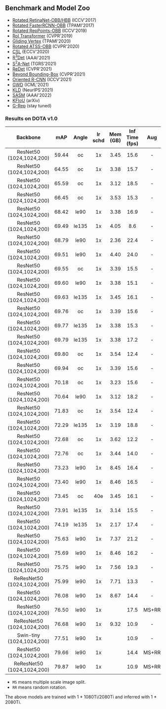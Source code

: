 ## Benchmark and Model Zoo

- [Rotated RetinaNet-OBB/HBB](https://github.com/open-mmlab/mmrotate/tree/main/configs/rotated_retinanet/README.md) (ICCV'2017)
- [Rotated FasterRCNN-OBB](https://github.com/open-mmlab/mmrotate/tree/main/configs/rotated_faster_rcnn/README.md) (TPAMI'2017)
- [Rotated RepPoints-OBB](https://github.com/open-mmlab/mmrotate/tree/main/configs/rotated_reppoints/README.md) (ICCV'2019)
- [RoI Transformer](https://github.com/open-mmlab/mmrotate/tree/main/configs/roi_trans/README.md) (CVPR'2019)
- [Gliding Vertex](https://github.com/open-mmlab/mmrotate/tree/main/configs/gliding_vertex/README.md) (TPAMI'2020)
- [Rotated ATSS-OBB](https://github.com/open-mmlab/mmrotate/tree/main/configs/rotated_atss/README.md) (CVPR'2020)
- [CSL](https://github.com/open-mmlab/mmrotate/tree/main/configs/csl/README.md) (ECCV'2020)
- [R<sup>3</sup>Det](https://github.com/open-mmlab/mmrotate/tree/main/configs/r3det/README.md) (AAAI'2021)
- [S<sup>2</sup>A-Net](https://github.com/open-mmlab/mmrotate/tree/main/configs/s2anet/README.md) (TGRS'2021)
- [ReDet](https://github.com/open-mmlab/mmrotate/tree/main/configs/redet/README.md) (CVPR'2021)
- [Beyond Bounding-Box](https://github.com/open-mmlab/mmrotate/tree/main/configs/cfa/README.md) (CVPR'2021)
- [Oriented R-CNN](https://github.com/open-mmlab/mmrotate/tree/main/configs/oriented_rcnn/README.md) (ICCV'2021)
- [GWD](https://github.com/open-mmlab/mmrotate/tree/main/configs/gwd/README.md) (ICML'2021)
- [KLD](https://github.com/open-mmlab/mmrotate/tree/main/configs/kld/README.md) (NeurIPS'2021)
- [SASM](configs/sasm_reppoints/README.md) (AAAI'2022)
- [KFIoU](https://github.com/open-mmlab/mmrotate/tree/main/configs/kfiou/README.md) (arXiv)
- [G-Rep](https://github.com/open-mmlab/mmrotate/tree/main/configs/g_reppoints/README.md) (stay tuned)

### Results on DOTA v1.0

|    Backbone   |    mAP   | Angle | lr schd | Mem (GB) | Inf Time (fps) | Aug | Batch Size | Configs | Download |
|:------------:|:----------:|:-----------:|:---------:|:---------:|:---------:|:---------:|:---------:|:---------:|:-------------:|
| ResNet50 (1024,1024,200) | 59.44 | oc | 1x | 3.45 | 15.6 | - | 2 | [rotated_reppoints_r50_fpn_1x_dota_oc](../../configs/rotated_reppoints/rotated_reppoints_r50_fpn_1x_dota_oc.py) |  [model](https://download.openmmlab.com/mmrotate/v0.1.0/rotated_reppoints/rotated_reppoints_r50_fpn_1x_dota_oc/rotated_reppoints_r50_fpn_1x_dota_oc-d38ce217.pth) &#124; [log](https://download.openmmlab.com/mmrotate/v0.1.0/rotated_reppoints/rotated_reppoints_r50_fpn_1x_dota_oc/rotated_reppoints_r50_fpn_1x_dota_oc_20220205_145010.log.json)
| ResNet50 (1024,1024,200) | 64.55 | oc | 1x | 3.38 | 15.7 | - | 2 | [rotated_retinanet_hbb_r50_fpn_1x_dota_oc](../../configs/rotated_retinanet/rotated_retinanet_hbb_r50_fpn_1x_dota_oc.py) |  [model](https://download.openmmlab.com/mmrotate/v0.1.0/rotated_retinanet/rotated_retinanet_hbb_r50_fpn_1x_dota_oc/rotated_retinanet_hbb_r50_fpn_1x_dota_oc-e8a7c7df.pth) &#124; [log](https://download.openmmlab.com/mmrotate/v0.1.0/rotated_retinanet/rotated_retinanet_hbb_r50_fpn_1x_dota_oc/rotated_retinanet_hbb_r50_fpn_1x_dota_oc_20220121_095315.log.json)
| ResNet50 (1024,1024,200) | 65.59 | oc | 1x | 3.12 | 18.5 | - | 2 | [rotated_atss_hbb_r50_fpn_1x_dota_oc](../../configs/rotated_atss/rotated_atss_hbb_r50_fpn_1x_dota_oc.py) |  [model](https://download.openmmlab.com/mmrotate/v0.1.0/rotated_atss/rotated_atss_hbb_r50_fpn_1x_dota_oc/rotated_atss_hbb_r50_fpn_1x_dota_oc-eaa94033.pth) &#124; [log](https://download.openmmlab.com/mmrotate/v0.1.0/rotated_atss/rotated_atss_hbb_r50_fpn_1x_dota_oc/rotated_atss_hbb_r50_fpn_1x_dota_oc_20220121_095315.log.json)
| ResNet50 (1024,1024,200) | 66.45 | oc | 1x | 3.53 | 15.3 | - | 2 | [sasm_reppoints_r50_fpn_1x_dota_oc](../../configs/sasm/sasm_reppoints_r50_fpn_1x_dota_oc.py) |  [model](https://download.openmmlab.com/mmrotate/v0.1.0/sasm/sasm_reppoints_r50_fpn_1x_dota_oc/sasm_reppoints_r50_fpn_1x_dota_oc-6d9edded.pth) &#124; [log](https://download.openmmlab.com/mmrotate/v0.1.0/sasm/sasm_reppoints_r50_fpn_1x_dota_oc/sasm_reppoints_r50_fpn_1x_dota_oc_20220205_144938.log.json)
| ResNet50 (1024,1024,200) | 68.42 | le90 | 1x | 3.38 | 16.9 | - | 2 | [rotated_retinanet_obb_r50_fpn_1x_dota_le90](../../configs/rotated_retinanet/rotated_retinanet_obb_r50_fpn_1x_dota_le90.py) |  [model](https://download.openmmlab.com/mmrotate/v0.1.0/rotated_retinanet/rotated_retinanet_obb_r50_fpn_1x_dota_le90/rotated_retinanet_obb_r50_fpn_1x_dota_le90-c0097bc4.pth) &#124; [log](https://download.openmmlab.com/mmrotate/v0.1.0/rotated_retinanet/rotated_retinanet_obb_r50_fpn_1x_dota_le90/rotated_retinanet_obb_r50_fpn_1x_dota_le90_20220128_130740.log.json)
| ResNet50 (1024,1024,200) | 69.49 | le135 | 1x | 4.05 | 8.6 | - | 2 | [g_reppoints_r50_fpn_1x_dota_le135](../../configs/g_reppoints/g_reppoints_r50_fpn_1x_dota_le135.py) |  [model](https://download.openmmlab.com/mmrotate/v0.1.0/g_reppoints/g_reppoints_r50_fpn_1x_dota_le135/g_reppoints_r50_fpn_1x_dota_le135-b840eed7.pth) &#124; [log](https://download.openmmlab.com/mmrotate/v0.1.0/g_reppoints/g_reppoints_r50_fpn_1x_dota_le135/g_reppoints_r50_fpn_1x_dota_le135_20220202_233631.log.json)
| ResNet50 (1024,1024,200) | 68.79 | le90 | 1x | 2.36 | 22.4 | - | 2 | [rotated_retinanet_obb_r50_fpn_fp16_1x_dota_le90](../../configs/rotated_retinanet_obb_r50_fpn_fp16_1x_dota_le90.py) |  [model](https://download.openmmlab.com/mmrotate/v0.1.0/rotated_retinanet/rotated_retinanet_obb_r50_fpn_fp16_1x_dota_le90/rotated_retinanet_obb_r50_fpn_fp16_1x_dota_le90-01de71b5.pth) &#124; [log](https://download.openmmlab.com/mmrotate/v0.1.0/rotated_retinanet/rotated_retinanet_obb_r50_fpn_fp16_1x_dota_le90/rotated_retinanet_obb_r50_fpn_fp16_1x_dota_le90_20220303_183714.log.json)
| ResNet50 (1024,1024,200) | 69.51 | le90 | 1x | 4.40 | 24.0 | - | 2 | [rotated_retinanet_obb_csl_gaussian_r50_fpn_fp16_1x_dota_le90](../../configs/csl/rotated_retinanet_obb_csl_gaussian_r50_fpn_fp16_1x_dota_le90.py) |  [model](https://download.openmmlab.com/mmrotate/v0.1.0/csl/rotated_retinanet_obb_csl_gaussian_r50_fpn_fp16_1x_dota_le90/rotated_retinanet_obb_csl_gaussian_r50_fpn_fp16_1x_dota_le90-b4271aed.pth) &#124; [log](https://download.openmmlab.com/mmrotate/v0.1.0/csl/rotated_retinanet_obb_csl_gaussian_r50_fpn_fp16_1x_dota_le90/rotated_retinanet_obb_csl_gaussian_r50_fpn_fp16_1x_dota_le90_20220321_010033.log.json)
| ResNet50 (1024,1024,200) | 69.55 | oc | 1x | 3.39 | 15.5 | - | 2 | [rotated_retinanet_hbb_gwd_r50_fpn_1x_dota_oc](../../configs/gwd/rotated_retinanet_hbb_gwd_r50_fpn_1x_dota_oc.py) |  [model](https://download.openmmlab.com/mmrotate/v0.1.0/gwd/rotated_retinanet_hbb_gwd_r50_fpn_1x_dota_oc/rotated_retinanet_hbb_gwd_r50_fpn_1x_dota_oc-41fd7805.pth) &#124; [log](https://download.openmmlab.com/mmrotate/v0.1.0/gwd/rotated_retinanet_hbb_gwd_r50_fpn_1x_dota_oc/rotated_retinanet_hbb_gwd_r50_fpn_1x_dota_oc_20220120_152421.log.json)
| ResNet50 (1024,1024,200) | 69.60 | le90 | 1x | 3.38 | 15.1 | - | 2 | [rotated_retinanet_hbb_kfiou_r50_fpn_1x_dota_le90](../../configs/kfiou/rotated_retinanet_hbb_kfiou_r50_fpn_1x_dota_le90.py) |  [model](https://download.openmmlab.com/mmrotate/v0.1.0/kfiou/rotated_retinanet_hbb_kfiou_r50_fpn_1x_dota_le90/rotated_retinanet_hbb_kfiou_r50_fpn_1x_dota_le90-03e02f75.pth) &#124; [log](https://download.openmmlab.com/mmrotate/v0.1.0/kfiou/rotated_retinanet_hbb_kfiou_r50_fpn_1x_dota_le90/rotated_retinanet_hbb_kfiou_r50_fpn_1x_dota_le90_20220209_173225.log.json)
| ResNet50 (1024,1024,200) | 69.63 | le135 | 1x | 3.45 | 16.1 | - | 2 | [cfa_r50_fpn_1x_dota_le135](../../configs/cfa/cfa_r50_fpn_1x_dota_le135.py) |  [model](https://download.openmmlab.com/mmrotate/v0.1.0/cfa/cfa_r50_fpn_1x_dota_le135/cfa_r50_fpn_1x_dota_le135-aed1cbc6.pth) &#124; [log](https://download.openmmlab.com/mmrotate/v0.1.0/cfa/cfa_r50_fpn_1x_dota_le135/cfa_r50_fpn_1x_dota_le135_20220205_144859.log.json)
| ResNet50 (1024,1024,200) | 69.76 | oc | 1x | 3.39 | 15.6 | - | 2 | [rotated_retinanet_hbb_kfiou_r50_fpn_1x_dota_oc](../../configs/kfiou/rotated_retinanet_hbb_kfiou_r50_fpn_1x_dota_oc.py) |  [model](https://download.openmmlab.com/mmrotate/v0.1.0/kfiou/rotated_retinanet_hbb_kfiou_r50_fpn_1x_dota_oc/rotated_retinanet_hbb_kfiou_r50_fpn_1x_dota_oc-c00be030.pth) &#124; [log](https://download.openmmlab.com/mmrotate/v0.1.0/kfiou/rotated_retinanet_hbb_kfiou_r50_fpn_1x_dota_oc/rotated_retinanet_hbb_kfiou_r50_fpn_1x_dota_oc_20220126_081643.log.json)
| ResNet50 (1024,1024,200) | 69.77 | le135 | 1x | 3.38 | 15.3 | - | 2 | [rotated_retinanet_hbb_kfiou_r50_fpn_1x_dota_le135](../../configs/kfiou/rotated_retinanet_hbb_kfiou_r50_fpn_1x_dota_le135.py) |  [model](https://download.openmmlab.com/mmrotate/v0.1.0/kfiou/rotated_retinanet_hbb_kfiou_r50_fpn_1x_dota_le135/rotated_retinanet_hbb_kfiou_r50_fpn_1x_dota_le135-0eaa4156.pth) &#124; [log](https://download.openmmlab.com/mmrotate/v0.1.0/kfiou/rotated_retinanet_hbb_kfiou_r50_fpn_1x_dota_le135/rotated_retinanet_hbb_kfiou_r50_fpn_1x_dota_le135_20220209_173257.log.json)
| ResNet50 (1024,1024,200) | 69.79 | le135 | 1x | 3.38 | 17.2 | - | 2 | [rotated_retinanet_obb_r50_fpn_1x_dota_le135](../../configs/rotated_retinanet/rotated_retinanet_obb_r50_fpn_1x_dota_le135.py) |  [model](https://download.openmmlab.com/mmrotate/v0.1.0/rotated_retinanet/rotated_retinanet_obb_r50_fpn_1x_dota_le135/rotated_retinanet_obb_r50_fpn_1x_dota_le135-e4131166.pth) &#124; [log](https://download.openmmlab.com/mmrotate/v0.1.0/rotated_retinanet/rotated_retinanet_obb_r50_fpn_1x_dota_le135/rotated_retinanet_obb_r50_fpn_1x_dota_le135_20220128_130755.log.json)
| ResNet50 (1024,1024,200) | 69.80 | oc | 1x | 3.54 | 12.4 | - | 2 | [r3det_r50_fpn_1x_dota_oc](../../configs/r3det/r3det_r50_fpn_1x_dota_oc.py) | [model](https://download.openmmlab.com/mmrotate/v0.1.0/r3det/r3det_r50_fpn_1x_dota_oc/r3det_r50_fpn_1x_dota_oc-b1fb045c.pth) &#124; [log](https://download.openmmlab.com/mmrotate/v0.1.0/r3det/r3det_r50_fpn_1x_dota_oc/r3det_r50_fpn_1x_dota_oc_20220126_191226.log.json)
| ResNet50 (1024,1024,200) | 69.94 | oc | 1x | 3.39 | 15.6 | - | 2 | [rotated_retinanet_hbb_kld_r50_fpn_1x_dota_oc](../../configs/kld/rotated_retinanet_hbb_kld_r50_fpn_1x_dota_oc.py) |  [model](https://download.openmmlab.com/mmrotate/v0.1.0/kld/rotated_retinanet_hbb_kld_r50_fpn_1x_dota_oc/rotated_retinanet_hbb_kld_r50_fpn_1x_dota_oc-49c1f937.pth) &#124; [log](https://download.openmmlab.com/mmrotate/v0.1.0/kld/rotated_retinanet_hbb_kld_r50_fpn_1x_dota_oc/rotated_retinanet_hbb_kld_r50_fpn_1x_dota_oc_20220125_201832.log.json)
| ResNet50 (1024,1024,200) | 70.18 | oc | 1x | 3.23 | 15.6 | - | 2 | [r3det_tiny_r50_fpn_1x_dota_oc](../../configs/r3det/r3det_tiny_r50_fpn_1x_dota_oc.py) | [model](https://download.openmmlab.com/mmrotate/v0.1.0/r3det/r3det_tiny_r50_fpn_1x_dota_oc/r3det_tiny_r50_fpn_1x_dota_oc-c98a616c.pth) &#124; [log](https://download.openmmlab.com/mmrotate/v0.1.0/r3det/r3det_tiny_r50_fpn_1x_dota_oc/r3det_tiny_r50_fpn_1x_dota_oc_20220209_171624.log.json)
| ResNet50 (1024,1024,200) | 70.64 | le90 | 1x | 3.12 | 18.2 | - | 2 | [rotated_atss_obb_r50_fpn_1x_dota_le90](../../configs/rotated_atss/rotated_atss_obb_r50_fpn_1x_dota_le90.py) |  [model](https://download.openmmlab.com/mmrotate/v0.1.0/rotated_atss/rotated_atss_obb_r50_fpn_1x_dota_le90/rotated_atss_obb_r50_fpn_1x_dota_le90-eab7bc12.pth) &#124; [log](https://download.openmmlab.com/mmrotate/v0.1.0/rotated_atss/rotated_atss_obb_r50_fpn_1x_dota_le90/rotated_atss_obb_r50_fpn_1x_dota_le90_20220128_130740.log.json)
| ResNet50 (1024,1024,200) | 71.83 | oc | 1x | 3.54 | 12.4 | - | 2 | [r3det_kld_r50_fpn_1x_dota_oc](../../configs/kld/r3det_kld_r50_fpn_1x_dota_oc.py) |  [model](https://download.openmmlab.com/mmrotate/v0.1.0/kld/r3det_kld_r50_fpn_1x_dota_oc/r3det_kld_r50_fpn_1x_dota_oc-31866226.pth) &#124; [log](https://download.openmmlab.com/mmrotate/v0.1.0/kld/r3det_kld_r50_fpn_1x_dota_oc/r3det_kld_r50_fpn_1x_dota_oc_20220210_114049.log.json)
| ResNet50 (1024,1024,200) | 72.29 | le135 | 1x | 3.19 | 18.8 | - | 2 | [rotated_atss_obb_r50_fpn_1x_dota_le135](../../configs/rotated_atss/rotated_atss_obb_r50_fpn_1x_dota_le135.py) |  [model](https://download.openmmlab.com/mmrotate/v0.1.0/rotated_atss/rotated_atss_obb_r50_fpn_1x_dota_le135/rotated_atss_obb_r50_fpn_1x_dota_le135-e029ca06.pth) &#124; [log](https://download.openmmlab.com/mmrotate/v0.1.0/rotated_atss/rotated_atss_obb_r50_fpn_1x_dota_le135/rotated_atss_obb_r50_fpn_1x_dota_le135_20220128_130755.log.json)
| ResNet50 (1024,1024,200) | 72.68 | oc | 1x | 3.62 | 12.2 | - | 2 | [r3det_kfiou_ln_r50_fpn_1x_dota_oc](../../configs/kfiou/r3det_kfiou_ln_r50_fpn_1x_dota_oc.py) |  [model](https://download.openmmlab.com/mmrotate/v0.1.0/kfiou/r3det_kfiou_ln_r50_fpn_1x_dota_oc/r3det_kfiou_ln_r50_fpn_1x_dota_oc-8e7f049d.pth) &#124; [log](https://download.openmmlab.com/mmrotate/v0.1.0/kfiou/r3det_kfiou_ln_r50_fpn_1x_dota_oc/r3det_kfiou_ln_r50_fpn_1x_dota_oc_20220123_074507.log.json)
| ResNet50 (1024,1024,200) | 72.76 | oc | 1x | 3.44 | 14.0 | - | 2 | [r3det_tiny_kld_r50_fpn_1x_dota_oc](../../configs/kld/r3det_tiny_kld_r50_fpn_1x_dota_oc.py) | [model](https://download.openmmlab.com/mmrotate/v0.1.0/kld/r3det_tiny_kld_r50_fpn_1x_dota_oc/r3det_tiny_kld_r50_fpn_1x_dota_oc-589e142a.pth) &#124; [log](https://download.openmmlab.com/mmrotate/v0.1.0/kld/r3det_tiny_kld_r50_fpn_1x_dota_oc/r3det_tiny_kld_r50_fpn_1x_dota_oc_20220209_172917.log.json)
| ResNet50 (1024,1024,200) | 73.23 | le90 | 1x | 8.45 | 16.4 | - | 2 | [gliding_vertex_r50_fpn_1x_dota_le90](../../configs/gliding_vertex/gliding_vertex_r50_fpn_1x_dota_le90.py) | [model](https://download.openmmlab.com/mmrotate/v0.1.0/gliding_vertex/gliding_vertex_r50_fpn_1x_dota_le90/gliding_vertex_r50_fpn_1x_dota_le90-12e7423c.pth) &#124; [log](https://download.openmmlab.com/mmrotate/v0.1.0/gliding_vertex/gliding_vertex_r50_fpn_1x_dota_le90/gliding_vertex_r50_fpn_1x_dota_le90_20220129_085529.log.json)
| ResNet50 (1024,1024,200) | 73.40 | le90 | 1x | 8.46 | 16.5 | - | 2 | [rotated_faster_rcnn_r50_fpn_1x_dota_le90](../../configs/rotated_faster_rcnn/rotated_faster_rcnn_r50_fpn_1x_dota_le90.py) | [model](https://download.openmmlab.com/mmrotate/v0.1.0/rotated_faster_rcnn/rotated_faster_rcnn_r50_fpn_1x_dota_le90/rotated_faster_rcnn_r50_fpn_1x_dota_le90-0393aa5c.pth) &#124; [log](https://download.openmmlab.com/mmrotate/v0.1.0/rotated_faster_rcnn/rotated_faster_rcnn_r50_fpn_1x_dota_le90/rotated_faster_rcnn_r50_fpn_1x_dota_le90_20220131_082156.log.json)
| ResNet50 (1024,1024,200) | 73.45 | oc | 40e | 3.45 | 16.1 | - | 2 | [cfa_r50_fpn_40e_dota_oc](../../configs/cfa/cfa_r50_fpn_40e_dota_oc.py) |  [model](https://download.openmmlab.com/mmrotate/v0.1.0/cfa/cfa_r50_fpn_40e_dota_oc/cfa_r50_fpn_40e_dota_oc-2f387232.pth) &#124; [log](https://download.openmmlab.com/mmrotate/v0.1.0/cfa/cfa_r50_fpn_40e_dota_oc/cfa_r50_fpn_40e_dota_oc_20220209_171237.log.json)
| ResNet50 (1024,1024,200) | 73.91 | le135 | 1x | 3.14 | 15.5 | - | 2 | [s2anet_r50_fpn_1x_dota_le135](../../configs/s2anet/s2anet_r50_fpn_1x_dota_le135.py) | [model](https://download.openmmlab.com/mmrotate/v0.1.0/s2anet/s2anet_r50_fpn_1x_dota_le135/s2anet_r50_fpn_1x_dota_le135-5dfcf396.pth) &#124; [log](https://download.openmmlab.com/mmrotate/v0.1.0/s2anet/s2anet_r50_fpn_1x_dota_le135/s2anet_r50_fpn_1x_dota_le135_20220124_163529.log.json)
| ResNet50 (1024,1024,200) | 74.19 | le135 | 1x | 2.17 | 17.4 | - | 2 | [s2anet_r50_fpn_fp16_1x_dota_le135](../../configs/s2anet_r50_fpn_fp16_1x_dota_le135.py) | [model](https://download.openmmlab.com/mmrotate/v0.1.0/s2anet/s2anet_r50_fpn_fp16_1x_dota_le135/s2anet_r50_fpn_fp16_1x_dota_le135-5cac515c.pth) &#124; [log](https://download.openmmlab.com/mmrotate/v0.1.0/s2anet/s2anet_r50_fpn_fp16_1x_dota_le135/s2anet_r50_fpn_fp16_1x_dota_le135_20220303_194910.log.json)
| ResNet50 (1024,1024,200) | 75.63 | le90 | 1x | 7.37 | 21.2 | - | 2 | [oriented_rcnn_r50_fpn_fp16_1x_dota_le90](../../configs/oriented_rcnn_r50_fpn_fp16_1x_dota_le90.py) | [model](https://download.openmmlab.com/mmrotate/v0.1.0/oriented_rcnn/oriented_rcnn_r50_fpn_fp16_1x_dota_le90/oriented_rcnn_r50_fpn_fp16_1x_dota_le90-57c88621.pth) &#124; [log](https://download.openmmlab.com/mmrotate/v0.1.0/oriented_rcnn/oriented_rcnn_r50_fpn_fp16_1x_dota_le90/oriented_rcnn_r50_fpn_fp16_1x_dota_le90_20220303_195049.log.json)
| ResNet50 (1024,1024,200) | 75.69 | le90 | 1x | 8.46 | 16.2 | - | 2 | [oriented_rcnn_r50_fpn_1x_dota_le90](../../configs/oriented_rcnn/oriented_rcnn_r50_fpn_1x_dota_le90.py) | [model](https://download.openmmlab.com/mmrotate/v0.1.0/oriented_rcnn/oriented_rcnn_r50_fpn_1x_dota_le90/oriented_rcnn_r50_fpn_1x_dota_le90-6d2b2ce0.pth) &#124; [log](https://download.openmmlab.com/mmrotate/v0.1.0/oriented_rcnn/oriented_rcnn_r50_fpn_1x_dota_le90/oriented_rcnn_r50_fpn_1x_dota_le90_20220127_100150.log.json)
| ResNet50 (1024,1024,200) | 75.75 | le90 | 1x | 7.56 | 19.3 | - | 2 | [roi_trans_r50_fpn_fp16_1x_dota_le90](../../configs/roi_trans_r50_fpn_fp16_1x_dota_le90.py) | [model](https://download.openmmlab.com/mmrotate/v0.1.0/roi_trans/roi_trans_r50_fpn_fp16_1x_dota_le90/roi_trans_r50_fpn_fp16_1x_dota_le90-62eb88b1.pth) &#124; [log](https://download.openmmlab.com/mmrotate/v0.1.0/roi_trans/roi_trans_r50_fpn_fp16_1x_dota_le90/roi_trans_r50_fpn_fp16_1x_dota_le90_20220303_193513.log.json)
| ReResNet50 (1024,1024,200) | 75.99 | le90 | 1x | 7.71 | 13.3 | - | 2 | [redet_re50_refpn_fp16_1x_dota_le90](../../configs/redet_re50_refpn_fp16_1x_dota_le90.py) | [model](https://download.openmmlab.com/mmrotate/v0.1.0/redet/redet_re50_refpn_fp16_1x_dota_le90/redet_re50_refpn_fp16_1x_dota_le90-1e34da2d.pth) &#124; [log](https://download.openmmlab.com/mmrotate/v0.1.0/redet/redet_re50_refpn_fp16_1x_dota_le90/redet_re50_refpn_fp16_1x_dota_le90_20220303_194725.log.json)
| ResNet50 (1024,1024,200) | 76.08 | le90 | 1x | 8.67 | 14.4 | - | 2 | [roi_trans_r50_fpn_1x_dota_le90](../../configs/roi_trans/roi_trans_r50_fpn_1x_dota_le90.py) | [model](https://download.openmmlab.com/mmrotate/v0.1.0/roi_trans/roi_trans_r50_fpn_1x_dota_le90/roi_trans_r50_fpn_1x_dota_le90-d1f0b77a.pth) &#124; [log](https://download.openmmlab.com/mmrotate/v0.1.0/roi_trans/roi_trans_r50_fpn_1x_dota_le90/roi_trans_r50_fpn_1x_dota_le90_20220130_132727.log.json)
| ResNet50 (1024,1024,200) | 76.50 | le90 | 1x |   | 17.5 | MS+RR | 2 | [rotated_retinanet_obb_r50_fpn_1x_dota_ms_rr_le90](../../configs/rotated_retinanet/rotated_retinanet_obb_r50_fpn_1x_dota_ms_rr_le90.py) |  [model](https://download.openmmlab.com/mmrotate/v0.1.0/rotated_retinanet/rotated_retinanet_obb_r50_fpn_1x_dota_ms_rr_le90/rotated_retinanet_obb_r50_fpn_1x_dota_ms_rr_le90-1da1ec9c.pth) &#124; [log](https://download.openmmlab.com/mmrotate/v0.1.0/rotated_retinanet/rotated_retinanet_obb_r50_fpn_1x_dota_ms_rr_le90/rotated_retinanet_obb_r50_fpn_1x_dota_ms_rr_le90_20220210_114843.log.json)
| ReResNet50 (1024,1024,200) | 76.68| le90 | 1x | 9.32 | 10.9 | - | 2 | [redet_re50_refpn_1x_dota_le90](../../configs/redet/redet_re50_refpn_1x_dota_le90.py) | [model](https://download.openmmlab.com/mmrotate/v0.1.0/redet/redet_re50_fpn_1x_dota_le90/redet_re50_fpn_1x_dota_le90-724ab2da.pth) &#124; [log](https://download.openmmlab.com/mmrotate/v0.1.0/redet/redet_re50_fpn_1x_dota_le90/redet_re50_fpn_1x_dota_le90_20220130_132751.log.json)
| Swin-tiny (1024,1024,200) | 77.51 | le90 | 1x |   | 10.9 | - | 2 | [roi_trans_swin_tiny_fpn_1x_dota_le90](../../configs/roi_trans/roi_trans_swin_tiny_fpn_1x_dota_le90.py) | [model](https://download.openmmlab.com/mmrotate/v0.1.0/roi_trans/roi_trans_swin_tiny_fpn_1x_dota_le90/roi_trans_swin_tiny_fpn_1x_dota_le90-ddeee9ae.pth) &#124; [log](https://download.openmmlab.com/mmrotate/v0.1.0/roi_trans/roi_trans_swin_tiny_fpn_1x_dota_le90/roi_trans_swin_tiny_fpn_1x_dota_le90_20220131_083622.log.json)
| ResNet50 (1024,1024,200) | 79.66 | le90 | 1x |   | 14.4 | MS+RR | 2 | [roi_trans_r50_fpn_1x_dota_ms_le90](../../configs/roi_trans/roi_trans_r50_fpn_1x_dota_ms_le90.py) | [model](https://download.openmmlab.com/mmrotate/v0.1.0/roi_trans/roi_trans_r50_fpn_1x_dota_ms_rr_le90/roi_trans_r50_fpn_1x_dota_ms_rr_le90-fa99496f.pth) &#124; [log](https://download.openmmlab.com/mmrotate/v0.1.0/roi_trans/roi_trans_r50_fpn_1x_dota_ms_rr_le90/roi_trans_r50_fpn_1x_dota_ms_rr_le90_20220205_171729.log.json)
| ReResNet50 (1024,1024,200) | 79.87 | le90 | 1x |  | 10.9 | MS+RR | 2 | [redet_re50_refpn_1x_dota_ms_rr_le90](../../configs/redet/redet_re50_refpn_1x_dota_ms_rr_le90.py) | [model](https://download.openmmlab.com/mmrotate/v0.1.0/redet/redet_re50_fpn_1x_dota_ms_rr_le90/redet_re50_fpn_1x_dota_ms_rr_le90-fc9217b5.pth) &#124; [log](https://download.openmmlab.com/mmrotate/v0.1.0/redet/redet_re50_fpn_1x_dota_ms_rr_le90/redet_re50_fpn_1x_dota_ms_rr_le90_20220206_105343.log.json)

- `MS` means multiple scale image split.
- `RR` means random rotation.

The above models are trained with 1 * 1080Ti/2080Ti and inferred with 1 * 2080Ti.

